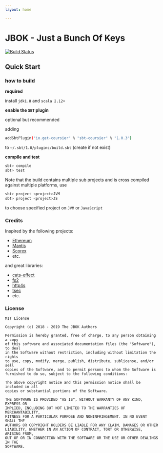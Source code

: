 ```yaml
---
layout: home

---
```


# JBOK - Just a Bunch Of Keys
[![Build Status](https://travis-ci.com/c-block/jbok.svg?branch=master)](https://travis-ci.com/c-block/jbok)


## Quick Start

### how to build
**required**

install `jdk1.8` and `scala 2.12+`

**enable the `SBT` plugin** 

optional but recommended

adding
```bash
addSbtPlugin("io.get-coursier" % "sbt-coursier" % "1.0.3")
```
to `~/.sbt/1.0/plugins/build.sbt` (create if not exist)  

**compile and test**
```bash
sbt> compile
sbt> test 
```

Note that the build contains multiple sub projects and is cross compiled against multiple platforms, use

```bash
sbt> project <project>JVM
sbt> project <project>JS
```
to choose specified project on `JVM` or `JavaScript`

### Credits

Inspired by the following projects:
- [Ethereum](https://github.com/ethereum/go-ethereum)
- [Mantis](https://github.com/input-output-hk/mantis)
- [Scorex](https://github.com/ScorexFoundation/Scorex)
- etc.

and great libraries:
- [cats-effect](https://github.com/typelevel/cats-effect)
- [fs2](https://github.com/functional-streams-for-scala/fs2)
- [http4s](https://github.com/http4s/http4s)
- [tsec](https://github.com/jmcardon/tsec)
- etc.

### License
```
MIT License

Copyright (c) 2018 - 2019 The JBOK Authors

Permission is hereby granted, free of charge, to any person obtaining a copy
of this software and associated documentation files (the "Software"), to deal
in the Software without restriction, including without limitation the rights
to use, copy, modify, merge, publish, distribute, sublicense, and/or sell
copies of the Software, and to permit persons to whom the Software is
furnished to do so, subject to the following conditions:

The above copyright notice and this permission notice shall be included in all
copies or substantial portions of the Software.

THE SOFTWARE IS PROVIDED "AS IS", WITHOUT WARRANTY OF ANY KIND, EXPRESS OR
IMPLIED, INCLUDING BUT NOT LIMITED TO THE WARRANTIES OF MERCHANTABILITY,
FITNESS FOR A PARTICULAR PURPOSE AND NONINFRINGEMENT. IN NO EVENT SHALL THE
AUTHORS OR COPYRIGHT HOLDERS BE LIABLE FOR ANY CLAIM, DAMAGES OR OTHER
LIABILITY, WHETHER IN AN ACTION OF CONTRACT, TORT OR OTHERWISE, ARISING FROM,
OUT OF OR IN CONNECTION WITH THE SOFTWARE OR THE USE OR OTHER DEALINGS IN THE
SOFTWARE.
```
